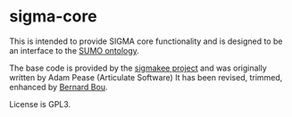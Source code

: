 # sigma-core

This is intended to provide SIGMA core functionality and is designed to be an interface to the [SUMO ontology](https://github.com/ontologyportal/sumo).

The base code is provided by the [sigmakee project](https://github.com/ontologyportal/sigmakee) and was originally written by Adam Pease (Articulate Software)
It has been revised, trimmed, enhanced by [Bernard Bou](1313ou@gmail.com). 

License is GPL3.